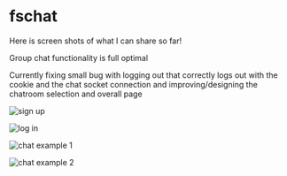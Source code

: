 # fschat

Here is screen shots of what I can share so far!

Group chat functionality is full optimal

Currently fixing small bug with logging out that correctly logs out with the cookie and the chat socket connection and improving/designing the chatroom selection and overall page

![sign up](https://i.postimg.cc/L6M96vk4/Screen-Shot-2019-08-18-at-4-21-46-PM.png)

![log in](https://i.postimg.cc/02d86mZY/Screen-Shot-2019-08-18-at-4-21-54-PM.png)

![chat example 1](https://i.postimg.cc/6p1RMCS2/Screen-Shot-2019-08-21-at-9-40-06-PM.png)

![chat example 2](https://i.postimg.cc/MpXffvTW/Screen-Shot-2019-08-21-at-9-40-25-PM.png)


